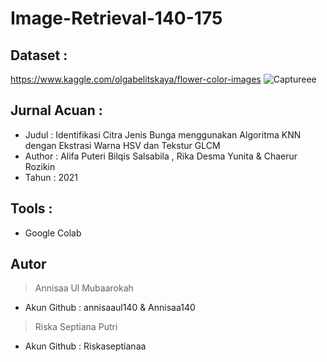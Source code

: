 # Image-Retrieval-140-175

## Dataset : 

https://www.kaggle.com/olgabelitskaya/flower-color-images
![Captureee](https://user-images.githubusercontent.com/92070240/141109011-1f8c74f0-3ce0-4a87-bfaa-889df6f94727.JPG)

## Jurnal Acuan :
- Judul   : Identifikasi Citra Jenis Bunga menggunakan Algoritma KNN dengan Ekstrasi Warna HSV dan Tekstur GLCM
- Author  : Alifa Puteri Bilqis Salsabila , Rika Desma Yunita & Chaerur Rozikin
- Tahun   : 2021

## Tools : 
- Google Colab

## Autor
> Annisaa Ul Mubaarokah 
- Akun Github : annisaaul140 & Annisaa140
> Riska Septiana Putri
- Akun Github : Riskaseptianaa
